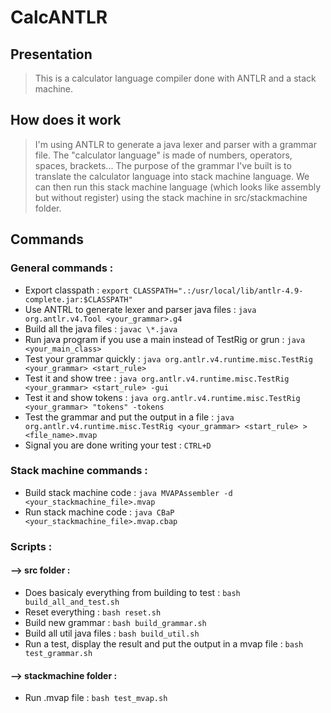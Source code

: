 # CalcANTLR

## Presentation

>This is a calculator language compiler done with ANTLR and a stack machine.

## How does it work

>I'm using ANTLR to generate a java lexer and parser with a grammar file. The "calculator language" is made of numbers, operators, spaces, brackets... The purpose of the grammar I've built is to translate the calculator language into stack machine language. We can then run this stack machine language (which looks like assembly but without register) using the stack machine in src/stackmachine folder.

## Commands

### General commands :

- Export classpath :
`export CLASSPATH=".:/usr/local/lib/antlr-4.9-complete.jar:$CLASSPATH"`
- Use ANTRL to generate lexer and parser java files :
`java org.antlr.v4.Tool <your_grammar>.g4`
- Build all the java files :
`javac \*.java` 
- Run java program if you use a main instead of TestRig or grun :
`java <your_main_class>`
- Test your grammar quickly : 
`java org.antlr.v4.runtime.misc.TestRig <your_grammar> <start_rule>`
- Test it and show tree :
`java org.antlr.v4.runtime.misc.TestRig <your_grammar> <start_rule> -gui`
- Test it and show tokens :
`java org.antlr.v4.runtime.misc.TestRig <your_grammar> "tokens" -tokens`
- Test the grammar and put the output in a file :
`java org.antlr.v4.runtime.misc.TestRig <your_grammar> <start_rule> > <file_name>.mvap`
- Signal you are done writing your test :
`CTRL+D`

### Stack machine commands :

- Build stack machine code :
`java MVAPAssembler -d <your_stackmachine_file>.mvap`
- Run stack machine code :
`java CBaP <your_stackmachine_file>.mvap.cbap`

### Scripts :

#### --> src folder :

- Does basicaly everything from building to test :
`bash build_all_and_test.sh`
- Reset everything :
`bash reset.sh`
- Build new grammar :
`bash build_grammar.sh`
- Build all util java files :
`bash build_util.sh`
- Run a test, display the result and put the output in a mvap file :
`bash test_grammar.sh`

#### --> stackmachine folder :

- Run .mvap file :
`bash test_mvap.sh`
